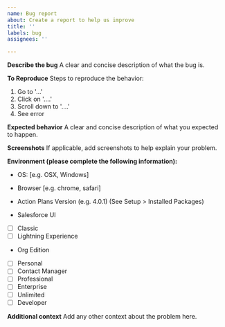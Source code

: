 ```yaml
---
name: Bug report
about: Create a report to help us improve
title: ''
labels: bug
assignees: ''

---
```


**Describe the bug**
A clear and concise description of what the bug is.

**To Reproduce**
Steps to reproduce the behavior:
1. Go to '...'
2. Click on '....'
3. Scroll down to '....'
4. See error

**Expected behavior**
A clear and concise description of what you expected to happen.

**Screenshots**
If applicable, add screenshots to help explain your problem.

**Environment (please complete the following information):**
 - OS: [e.g. OSX, Windows]
 
 - Browser [e.g. chrome, safari]
 
 - Action Plans Version (e.g. 4.0.1) (See Setup > Installed Packages)

 - Salesforce UI
 - [ ] Classic
 - [ ] Lightning Experience
 
 - Org Edition
 - [ ] Personal
 - [ ] Contact Manager
 - [ ] Professional
 - [ ] Enterprise
 - [ ] Unlimited
 - [ ] Developer

**Additional context**
Add any other context about the problem here.
